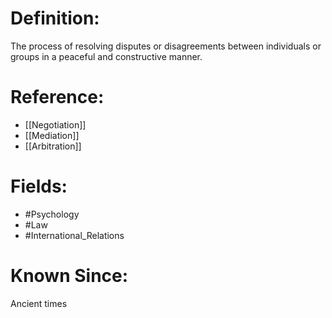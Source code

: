 

# Definition:
The process of resolving disputes or disagreements between individuals or groups in a peaceful and constructive manner.

# Reference:
- [[Negotiation]]
- [[Mediation]]
- [[Arbitration]]

# Fields: 
- #Psychology
- #Law
- #International_Relations

# Known Since:
Ancient times

